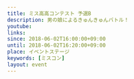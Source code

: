 ```yaml
---
title: ミス高高コンテスト 予選B
description: 男の娘によるきゅんきゅんバトル！
youtube: 
links:
since: 2018-06-02T16:00:00+09:00
until: 2018-06-02T16:20:00+09:00
place: イベントステージ
keywords: [ミスコン]
layout: event
---
```


